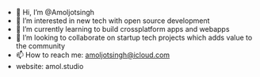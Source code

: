 - 👋 Hi, I’m @Amoljotsingh
- 👀 I’m interested in new tech with open source development
- 🌱 I’m currently learning to build crossplatform apps and webapps
- 💞️ I’m looking to collaborate on startup tech projects which adds value to the community
- 📫 How to reach me: amoljotsingh@icloud.com
- website: amol.studio

<!---
Amoljotsingh/Amoljotsingh is a ✨ special ✨ repository because its `README.md` (this file) appears on your GitHub profile.
You can click the Preview link to take a look at your changes.
--->
